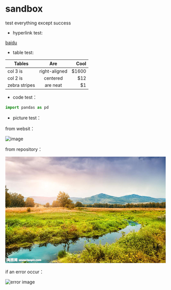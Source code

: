 # sandbox
test everything except success

- hyperlink test: 

[baidu](http://www.baidu.com)

- table test:

|Tables|Are|Cool|
|-|:-:|-:|
|col 3 is|right-aligned|$1600|
|col 2 is|centered|$12|
|zebra stripes|are neat|$1|

- code test：

```python
import pandas as pd
```

- picture test：

from websit：

![image](http://img01.taopic.com/150508/318763-15050PU9398.jpg)

from repository：

![image](https://github.com/CharmingYang/sandbox/blob/master/picture%20test.jpg)

if an error occur：

![error image](http://img01.taopic.com/150508/318763-15050PU939.jpg)

